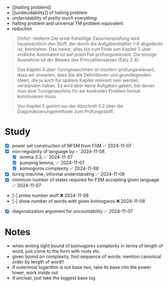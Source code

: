 
- [[halting problem]]
- [[undecidability]] of halting problem
- undecidability of *pretty much everything*
- halting problem and universal TM problem equivalent
- reduction


> [!info]- midterm
> Die erste freiwillige Zwischenprüfung wird hauptsächlich den Stoff, der durch die Aufgabenblätter 1-6 abgedeckt ist, beinhalten. Das heisst, alles bis zum Ende von Kapitel 3 über endliche Automaten ist auf jeden Fall prüfungsrelevant. Die einzige Ausnahme ist der Beweis des Primzahlensatzes (Satz 2.4).
> 
> Das Kapitel 4 über Turingmaschinen ist insofern prüfungsrelevant, dass wir erwarten, dass Sie die Definitionen und grundlegenden Ideen, die ja auch für spätere Kapitel relevant sein werden, verstanden haben. Es wird aber keine Aufgaben geben, bei denen man eine Turingmaschine für ein konkretes Problem formal konstruieren muss.
> 
> Von Kapitel 5 gehört nur der Abschnitt 5.2 über die Diagonalisierungsmethode zum Prüfungsstoff.


# Study

- [x] power set construction of NFSM from FSM ✅ 2024-11-07
- [x] non-regularity of language by ✅ 2024-11-08
    - [x] lemma 3.3, ✅ 2024-11-07
    - [x] pumping lemma, ✅ 2024-11-07
    - [x] kolmogorov complexity ✅ 2024-11-08
- [x] turing machine, informal understanding ✅ 2024-11-08
- [x] minimum number of states required for FSM accepting given language ✅ 2024-11-07
- [-] prime number stuff ❌ 2024-11-08
- [-] show number of words with given kolmogorov ❌ 2024-11-08
- [x] diagonalization argument for uncountability ✅ 2024-11-07


# Notes

- when writing tight bound of kolmogorov complexity in terms of length of word, just come to the form with roots etc.
- given bound on complexity, find sequence of words: mention canonical order by length of word!!
- if outermost logarithm is not base two, take its base into the power tower, work inside out
- if unclear, just take the biggest base log




